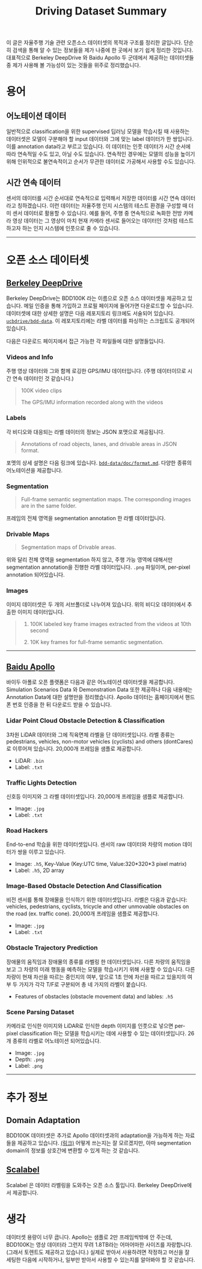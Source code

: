 ﻿---
layout: post
title: "Driving Dataset Summary"
published: true
---

이 글은 자율주행 기술 관련 오픈소스 데이터셋의 목적과 구조를 정리한 글입니다. 단순히 검색을 통해 알 수 있는 정보들을 제가 나중에 한 곳에서 보기 쉽게 정리한 것입니다. 대표적으로 Berkeley DeepDrive 와 Baidu Apollo 두 군데에서 제공하는 데이터셋들 중 제가 사용해 볼 가능성이 있는 것들을 위주로 정리했습니다.



# 용어

## 어노테이션 데이터

일반적으로 classification을 위한 supervised 딥러닝 모델을 학습시킬 때 사용하는 데이터셋은 모델이 구분해야 할 input 데이터와 그에 맞는 label 데이터가 한 쌍입니다. 이를 annotation data라고 부르고 있습니다. 이 데이터는 인풋 데이터가 시간 순서에 따라 연속적일 수도 있고, 아닐 수도 있습니다. 연속적인 경우에는 모델의 성능을 높이기 위해 인위적으로 불연속적이고 순서가 무관한 데이터로 가공해서 사용할 수도 있습니다.



## 시간 연속 데이터

센서의 데이터를 시간 순서대로 연속적으로 입력해서 저장한 데이터를 시간 연속 데이터라고 칭하겠습니다. 이런 데이터는 자율주행 인지 시스템의 테스트 환경을 구성할 때 더미 센서 데이터로 활용할 수 있습니다. 예를 들어, 주행 중 연속적으로 녹화한 전방 카메라 영상 데이터는 그 영상이 마치 현재 카메라 센서로 들어오는 데이터인 것처럼 테스트하고자 하는 인지 시스템에 인풋으로 줄 수 있습니다.



---



# 오픈 소스 데이터셋

## [Berkeley DeepDrive](http://bdd-data.berkeley.edu/index.html)

Berkeley DeepDrive는 BDD100K 라는 이름으로 오픈 소스 데이터셋을 제공하고 있습니다. 메일 인증을 통해 가입하고 프로필 페이지에 들어가면 다운로드할 수 있습니다. 데이터셋에 대한 상세한 설명은 다음 레포지토리 링크에도 서술되어 있습니다. [`ucbdrive/bdd-data`](https://github.com/ucbdrive/bdd-data). 이 레포지토리에는 라벨 데이터를 파싱하는 스크립트도 공개되어 있습니다.

다음은 다운로드 페이지에서 접근 가능한 각 파일들에 대한 설명들입니다.

### Videos and Info

주행 영상 데이터와 그와 함께 로깅한 GPS/IMU 데이터입니다. (주행 데이터이므로 시간 연속 데이터인 것 같습니다.)

> 100K video clips
>
> The GPS/IMU information recorded along with the videos

### Labels

각 비디오와 대응되는 라벨 데이터의 정보는 JSON 포맷으로 제공됩니다.

>  Annotations of road objects, lanes, and drivable areas in JSON format.

포멧의 상세 설명은 다음 링크에 있습니다. [`bdd-data/doc/format.md`](https://github.com/ucbdrive/bdd-data/blob/master/doc/format.md). 다양한 종류의 어노테이션을 제공합니다.

### Segmentation

> Full-frame semantic segmentation maps. The corresponding images are in the same folder.

프레임의 전체 영역을 segmentation annotation 한 라벨 데이터입니다.

### Drivable Maps

> Segmentation maps of Drivable areas.

위와 달리 전체 영역을 segmentation 하지 않고, 주행 가능 영역에 대해서만 segmentation annotation을 진행한 라벨 데이터입니다. `.png` 파일이며, per-pixel annotation 되어있습니다.

### Images

이미지 데이터셋은 두 개의 서브폴더로 나누어져 있습니다. 위의 비디오 데이터에서 추출한 이미지 데이터입니다.

> 1) 100K labeled key frame images extracted from the videos at 10th second
>
> 2) 10K key frames for full-frame semantic segmentation.



---



## [Baidu Apollo](http://data.apollo.auto/?locale=en-us&lang=en)

바이두 아폴로 오픈 플랫폼은 다음과 같은 어노테이션 데이터셋을 제공합니다. Simulation Scenarios Data 와 Demonstration Data 또한 제공하나 다음 내용에는 Annotation Data에 대한 설명만을 정리했습니다. Apollo 데이터는 홈페이지에서 핸드폰 번호 인증을 한 뒤 다운로드 받을 수 있습니다.

### Lidar Point Cloud Obstacle Detection & Classification

3차원 LiDAR 데이터와 그에 직육면체 라벨을 단 데이터셋입니다. 라벨 종류는 pedestrians, vehicles, non-motor vehicles (cyclists) and others (dontCares) 로 이루어져 있습니다. 20,000개 프레임을 샘플로 제공합니다.

* LiDAR: `.bin`
* Label: `.txt`

### Traffic Lights Detection

신호등 이미지와 그 라벨 데이터셋입니다. 20,000개 프레임을 샘플로 제공합니다.

* Image: `.jpg`
* Label: `.txt`

### Road Hackers

End-to-end 학습을 위한 데이터셋입니다. 센서의 raw 데이터와 차량의 motion 데이터가 쌍을 이루고 있습니다.

* Image: `.h5`, Key-Value (Key:UTC time, Value:320\*320\*3 pixel matrix)
* Label: `.h5`, 2D array

### Image-Based Obstacle Detection And Classification

비전 센서를 통해 장애물을 인식하기 위한 데이터셋입니다. 라벨은 다음과 같습니다: vehicles, pedestrians, cyclists, tricycle and other unmovable obstacles on the road (ex. traffic cone). 20,000개 프레임을 샘플로 제공합니다.

* Image: `.jpg`
* Label: `.txt`

### Obstacle Trajectory Prediction

장애물의 움직임과 장애물의 종류를 라벨링 한 데이터셋입니다. 다른 차량의 움직임을 보고 그 차량의 미래 행동을 예측하는 모델을 학습시키기 위해 사용할 수 있습니다. 다른 차량이 현재 차선을 따르는 중인지의 여부, 앞으로 1초 안에 차선을 따르고 있을지의 여부 두 가지가 각각 T/F로 구분되어 총 네 가지의 라벨이 붙습니다.

* Features of obstacles (obstacle movement data) and lables: `.h5`

### Scene Parsing Dataset

카메라로 인식한 이미지와 LiDAR로 인식한 depth 이미지를 인풋으로 넣으면 per-pixel classification 하는 모델을 학습시키는 데에 사용할 수 있는 데이터셋입니다. 26개 종류의 라벨로 어노테이션 되어있습니다.

* Image: `.jpg`
* Depth: `.png`
* Label: `.png`



---



# 추가 정보

## Domain Adaptation

BDD100K 데이터셋은 추가로 Apollo 데이터셋과의 adaptation을 가능하게 하는 자료들을 제공하고 있습니다. [(링크)](https://github.com/ucbdrive/bdd-data/tree/master/doc/apollo) 어떻게 쓰는지는 잘 모르겠지만, 아마 segmentation domain의 정보를 상호간에 변환할 수 있게 하는 것 같습니다.

## [Scalabel](https://www.scalabel.ai/)

Scalabel 은 데이터 라벨링을 도와주는 오픈 소스 툴입니다. Berkeley DeepDrive에서 제공합니다.



# 생각

데이터셋 용량이 너무 큽니다. Apollo는 샘플로 2만 프레임씩밖에 안 주는데, BDD100K는 영상 데이터라 그런지 무려 1.8TB라는 어마어마한 사이즈를 자랑합니다. (그래서 토렌트도 제공하고 있습니다.) 실제로 받아서 사용하려면 작정하고 머신을 잘 세팅한 다음에 시작하거나, 일부만 받아서 사용할 수 있는지를 알아봐야 할 것 같습니다.